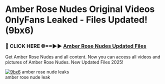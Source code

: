 # Amber Rose Nudes Original Videos 0nlyFans Leaked - Files Updated! (9bx6)

<h3>🔴 CLICK HERE 🌐==►► <a href="https://tinyurl.com/yc6ubb5a" rel="nofollow">Amber Rose Nudes Updated Files</a></h3>

Get Amber Rose Nudes and all content. Now you can access all videos and pictures of Amber Rose Nudes. New Updated Files 2025!

[![9bx6](https://i.imgur.com/7eu0CRL.gif)](https://tinyurl.com/yc6ubb5a)
amber rose nude leaks<br>
amber rose nude leak
